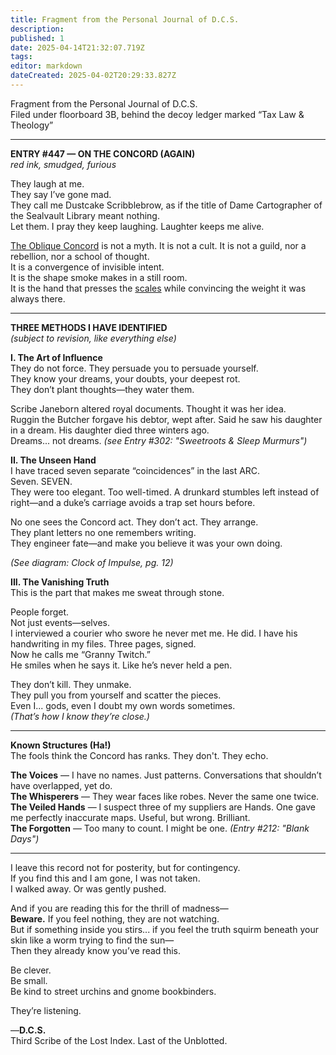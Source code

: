 ```yaml
---
title: Fragment from the Personal Journal of D.C.S.
description: 
published: 1
date: 2025-04-14T21:32:07.719Z
tags: 
editor: markdown
dateCreated: 2025-04-02T20:29:33.827Z
---
```


Fragment from the Personal Journal of D.C.S.  
Filed under floorboard 3B, behind the decoy ledger marked “Tax Law & Theology”

---

**ENTRY #447 — ON THE CONCORD (AGAIN)**  
*red ink, smudged, furious*

They laugh at me.  
They say I’ve gone mad.  
They call me Dustcake Scribblebrow, as if the title of Dame Cartographer of the Sealvault Library meant nothing.  
Let them. I pray they keep laughing. Laughter keeps me alive.

[The Oblique Concord](/structure/society/factions/the-oblique-concord.md) is not a myth. It is not a cult. It is not a guild, nor a rebellion, nor a school of thought.  
It is a convergence of invisible intent.  
It is the shape smoke makes in a still room.  
It is the hand that presses the [scales](/geography/landmark/scale.md) while convincing the weight it was always there.

---

**THREE METHODS I HAVE IDENTIFIED**  
*(subject to revision, like everything else)*

**I. The Art of Influence**  
They do not force. They persuade you to persuade yourself.  
They know your dreams, your doubts, your deepest rot.  
They don’t plant thoughts—they water them.

Scribe Janeborn altered royal documents. Thought it was her idea.  
Ruggin the Butcher forgave his debtor, wept after. Said he saw his daughter in a dream. His daughter died three winters ago.  
Dreams... not dreams. *(see Entry #302: "Sweetroots & Sleep Murmurs")*

**II. The Unseen Hand**  
I have traced seven separate “coincidences” in the last ARC.  
Seven. SEVEN.  
They were too elegant. Too well-timed. A drunkard stumbles left instead of right—and a duke’s carriage avoids a trap set hours before.

No one sees the Concord act. They don’t act. They arrange.  
They plant letters no one remembers writing.  
They engineer fate—and make you believe it was your own doing.

*(See diagram: Clock of Impulse, pg. 12)*

**III. The Vanishing Truth**  
This is the part that makes me sweat through stone.

People forget.  
Not just events—selves.  
I interviewed a courier who swore he never met me. He did. I have his handwriting in my files. Three pages, signed.  
Now he calls me “Granny Twitch.”  
He smiles when he says it. Like he’s never held a pen.

They don’t kill. They unmake.  
They pull you from yourself and scatter the pieces.  
Even I... gods, even I doubt my own words sometimes.  
*(That’s how I know they’re close.)*

---

**Known Structures (Ha!)**  
The fools think the Concord has ranks. They don't. They echo.

**The Voices** — I have no names. Just patterns. Conversations that shouldn’t have overlapped, yet do.  
**The Whisperers** — They wear faces like robes. Never the same one twice.  
**The Veiled Hands** — I suspect three of my suppliers are Hands. One gave me perfectly inaccurate maps. Useful, but wrong. Brilliant.  
**The Forgotten** — Too many to count. I might be one. *(Entry #212: "Blank Days")*

---

I leave this record not for posterity, but for contingency.  
If you find this and I am gone, I was not taken.  
I walked away. Or was gently pushed.

And if you are reading this for the thrill of madness—  
**Beware.** If you feel nothing, they are not watching.  
But if something inside you stirs... if you feel the truth squirm beneath your skin like a worm trying to find the sun—  
Then they already know you’ve read this.

Be clever.  
Be small.  
Be kind to street urchins and gnome bookbinders.

They’re listening.

—**D.C.S.**  
Third Scribe of the Lost Index. Last of the Unblotted.
